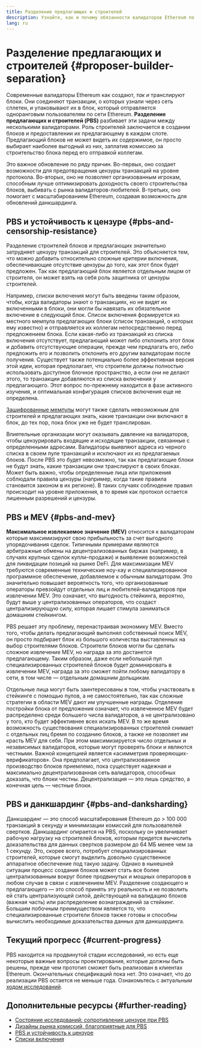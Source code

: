 ```yaml
---
title: Разделение предлагающих и строителей
description: Узнайте, как и почему обязанности валидаторов Ethereum по строительству и трансляции блоков будут разделены.
lang: ru
---
```


# Разделение предлагающих и строителей {#proposer-builder-separation}

Современные валидаторы Ethereum как создают, _так и_ транслируют блоки. Они соединяют транзакции, о которых узнали через сеть сплетен, и упаковывают их в блок, который отправляется одноранговым пользователям по сети Ethereum. **Разделение предлагающих и строителей (PBS)** разбивает эти задачи между несколькими валидаторами. Роль строителей заключается в создании блоков и предоставлении их предлагающему в каждом слоте. Предлагающий блоков не может видеть их содержимое, он просто выбирает наиболее выгодный из них, заплатив комиссию за строительство блока перед его отправкой коллегам.

Это важное обновление по ряду причин. Во-первых, оно создает возможности для предотвращения цензуры транзакций на уровне протокола. Во-вторых, оно не позволяет организованным игрокам, способным лучше оптимизировать доходность своего строительства блоков, выбивать с рынка валидаторов-любителей. В-третьих, оно помогает с масштабированием Ethereum, создавая возможность для обновлений данкшардинга.

## PBS и устойчивость к цензуре {#pbs-and-censorship-resistance}

Разделение строителей блоков и предлагающих значительно затрудняет цензуру транзакций для строителей. Это объясняется тем, что можно добавить относительно сложные критерии включения, обеспечивающие отсутствие цензуры до того, как этот блок будет предложен. Так как предлагающий блок является отдельным лицом от строителя, он может взять на себя роль защитника от цензуры строителей.

Например, списки включения могут быть введены таким образом, чтобы, когда валидаторы знают о транзакциях, но не видят их включенными в блоки, они могли бы навязать их обязательное включение в следующий блок. Список включения формируется из местного мемпула предлагающих блоки (список транзакций, о которых ему известно) и отправляется их коллегам непосредственно перед предложением блока. Если какая-либо из транзакций из списка включения отсутствует, предлагающий может либо отклонить этот блок и добавить отсутствующие операции, прежде чем предлагать его, либо предложить его и позволить отклонить его другим валидаторам после получения. Существует также потенциально более эффективная версия этой идеи, которая предполагает, что строители должны полностью использовать доступное блочное пространство, а если они не делают этого, то транзакции добавляются из списка включения у предлагающего. Этот вопрос по-прежнему находится в фазе активного изучения, и оптимальная конфигурация списков включения еще не определена.

[Зашифрованные мемпулы](https://www.youtube.com/watch?v=fHDjgFcha0M&list=PLpktWkixc1gUqkyc1-iE6TT0RWQTBJELe&index=3) могут также сделать невозможным для строителей и предлагающих знать, какие транзакции они включают в блок, до тех пор, пока блок уже не будет транслирован.

<ExpandableCard title="От каких видов цензуры избавляет PBS?" eventCategory="/roadmap/pbs" eventName="clicked what kinds of censorship does PBS solve?">

Влиятельные организации могут оказывать давление на валидаторов, чтобы цензурировать входящие и исходящие транзакции, связанные с определенными адресами. Валидаторы выявляют адреса из черного списка в своем пуле транзакций и исключают их из предлагаемых блоков. После PBS это будет невозможно, так как предлагающие блоки не будут знать, какие транзакции они транслируют в своих блоках. Может быть важно, чтобы определенные лица или приложения соблюдали правила цензуры (например, когда такие правила становится законом в их регионе). В таких случаях соблюдение правил происходит на уровне приложения, в то время как протокол остается лишенным разрешений и цензуры.

</ExpandableCard>

## PBS и MEV {#pbs-and-mev}

**Максимальное извлекаемое значение (MEV)** относится к валидаторам которые максимизируют свою прибыльность за счет выгодного упорядочивания сделок. Типичными примерами являются арбитражные обмены на децентрализованных биржах (например, в случаях крупных сделок купли-продажи) и выявление возможностей для ликвидации позиций на рынке DeFi. Для максимизации MEV требуются современные технические ноу-хау и специализированное программное обеспечение, добавляемое к обычным валидаторам. Это значительно повышает вероятность того, что организованные операторы превзойдут отдельных лиц и любителей-валидаторов при извлечении MEV. Это означает, что выгодность стейкинга, вероятно, будут выше у централизованных операторов, что создаст централизирующую силу, которая лишает стимула заниматься домашним стейкингом.

PBS решает эту проблему, перенастраивая экономику MEV. Вместо того, чтобы делать предлагающий выполнял собственный поиск MEV, он просто подбирает блок из большого количества выставленных на выбор строителями блоков. Строители блоков могли бы сделать сложное извлечение MEV, но награда за это достанется предлагающему. Таким образом, даже если небольшой пул специализированных строителей блоков будет доминировать в извлечении MEV, награда за это сможет пойти любому валидатору в сети, в том числе — отдельным домашним дольщикам.

<ExpandableCard title="Почему в централизации строительства блоков нет большой проблемы?" eventCategory="/roadmap/pbs" eventName="clicked why is it OK to centralize block building?">

Отдельные лица могут быть заинтересованы в том, чтобы участвовать в стейкинге с помощью пулов, а не самостоятельно, так как сложные стратегии в области MEV дают им улучшенные награды. Отделение постройки блока от предложения означает, что извлеченное MEV будет распределено среди большего числа валидаторов, а не централизовано у того, кто будет эффективнее всех искать MEV. В то же время возможность существования специализированных строителей снимает с отдельных лиц бремя по созданию блоков, а также не позволяет им красть MEV для себя. При этом максимизируется число отдельных и независимых валидаторов, которые могут проверять блоки и являются честными. Важной концепцией является «асимметрия проверяющих-верификаторов». Она предполагает, что централизованное производство блоков приемлемо, пока существует надежная и максимально децентрализованная сеть валидаторов, способных доказать, что блоки честны. Децентрализация — это лишь средство, а конечная цель — честные блоки.
</ExpandableCard>

## PBS и данкшардинг {#pbs-and-danksharding}

Данкшардинг — это способ масштабирования Ethereum до > 100 000 транзакций в секунду и минимизации комиссий для пользователей свертков. Данкшардинг опирается на PBS, поскольку он увеличивает рабочую нагрузку на строителей блоков, которым придется вычислить доказательства для данных свертков размером до 64 МБ менее чем за 1 секунду. Это, скорее всего, потребует специализированных строителей, которые смогут выделить довольно существенное аппаратное обеспечение под такую задачу. Однако в нынешней ситуации процесс создания блоков может стать все более централизованным вокруг более продвинутых и мощных операторов в любом случае в связи с извлечением MEV. Разделение создающего и предлагающего — это способ принять эту реальность и не позволить ей стать централизующей силой, действующей на валидацию блоков (важная часть) или распределение вознаграждений за стейкинг. Большим побочным преимуществом является то, что специализированные строители блоков также готовы и способны вычислить необходимые доказательства данных для данкшардинга.

## Текущий прогресс {#current-progress}

PBS находится на продвинутой стадии исследований, но есть еще некоторые важные вопросы проектирования, которые должны быть решены, прежде чем прототип сможет быть реализован в клиентах Ethereum. Окончательных спецификаций пока нет. Это означает, что до реализации PBS остается не меньше года. Ознакомьтесь с актуальным [ходом исследований](https://notes.ethereum.org/@vbuterin/pbs_censorship_resistance).

## Дополнительные ресурсы {#further-reading}

- [Состояние исследований: сопротивление цензуре при PBS](https://notes.ethereum.org/@vbuterin/pbs_censorship_resistance)
- [Дизайны рынка комиссий, благоприятные для PBS](https://ethresear.ch/t/proposer-block-builder-separation-friendly-fee-market-designs/9725)
- [PBS и устойчивость к цензуре](https://notes.ethereum.org/@fradamt/H1TsYRfJc#Secondary-auctions)
- [Списки включения](https://notes.ethereum.org/@fradamt/H1ZqdtrBF)
